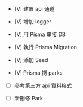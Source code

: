 - [V] 建置 api 通道

- [V] 增加 logger

- [V] 用 Pisma 串接 DB

- [V] 執行 Prisma Migration

- [V] 添加 Seed

- [V] Prisma 撈 parks

- [ ] 參考第三方 api 資料格式

- [ ] 新刪修 Park
